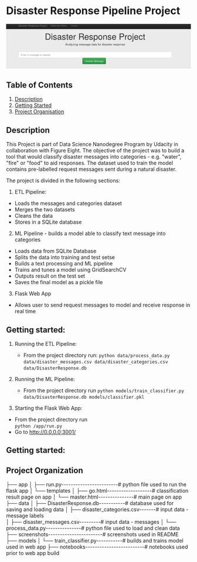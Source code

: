 # Disaster Response Pipeline Project

![Intro Pic](screenshots/intro.png)

## Table of Contents
1. [Description](#description)
2. [Getting Started](#getting_started)
3. [Project Organisation](#project_organisation)

<a name="descripton"></a>
## Description

This Project is part of Data Science Nanodegree Program by Udacity in collaboration with Figure Eight. The objective of the project was to build a tool that would classify disaster messages into categories - e.g. "water", "fire" or "food" to aid responses. The dataset used to train the model contains pre-labelled request messages sent during a natural disaster.

The project is divided in the following sections:

1. ETL Pipeline:
- Loads the messages and categories dataset
- Merges the two datasets
- Cleans the data
- Stores in a SQLite database

2. ML Pipeline - builds a model able to classify text message into categories
- Loads data from SQLite Database
- Splits the data into training and test setse
- Builds a text processing and ML pipeline  
- Trains and tunes a model using GridSearchCV
- Outputs result on the test set
- Saves the final model as a pickle file

3. Flask Web App
- Allows user to send request messages to model and receive response in real time

<a name="getting_started"></a>
## Getting started:
1. Running the ETL Pipeline:
      - From the project directory run:
      `python data/process_data.py data/disaster_messages.csv data/disaster_categories.csv data/DisasterResponse.db`

2. Running the ML Pipeline:
    - From the project directory run
    `python models/train_classifier.py data/DisasterResponse.db models/classifier.pkl`

3. Starting the Flask Web App:
  - From the project directory run  
    `python /app/run.py`
  - Go to http://0.0.0.0:3001/


<a name="project_organisation"></a>
## Getting started:

Project Organization
------------

├── app
│   ├── run.py------------------------# python file used to run the flask app
│   └── templates
│       ├── go.html-------------------# classification result page on app
│       └── master.html---------------# main page on app
├── data
│   ├── DisasterResponse.db-----------# database used for saving and loading data
│   ├── disaster_categories.csv-------# input data - message labels  
│   ├── disaster_messages.csv---------# input data - messages
│   └── process_data.py---------------# python file used to load and clean data
├── screenshots-----------------------# screenshots used in README
├── models
│   └── train_classifier.py-----------# builds and trains model used in web app
├── notebooks-------------------------# notebooks used prior to web app build
